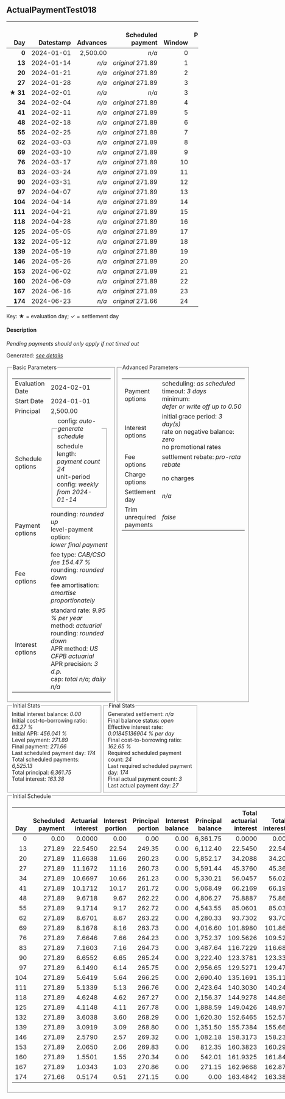 <h2>ActualPaymentTest018</h2>
<table>
    <thead style="vertical-align: bottom;">
        <th class="ci00" style="text-align: right;">Day</th>
        <th class="ci01" style="text-align: right;">Datestamp</th>
        <th class="ci02" style="text-align: right;">Advances</th>
        <th class="ci03" style="text-align: right;">Scheduled payment</th>
        <th class="ci04" style="text-align: right;">Window</th>
        <th class="ci05" style="text-align: right;">Payment due</th>
        <th class="ci06" style="text-align: right;">Actual payments</th>
        <th class="ci07" style="text-align: right;">Paid by</th>
        <th class="ci08" style="text-align: right;">Net effect</th>
        <th class="ci09" style="text-align: right;">Payment status</th>
        <th class="ci10" style="text-align: right;">Balance status</th>
        <th class="ci11" style="text-align: right;">Actuarial interest</th>
        <th class="ci12" style="text-align: right;">New interest</th>
        <th class="ci13" style="text-align: right;">Interest portion</th>
        <th class="ci14" style="text-align: right;">Fee rebate if&nbsp;settled</th>
        <th class="ci15" style="text-align: right;">Fee rebate</th>
        <th class="ci16" style="text-align: right;">Fee portion</th>
        <th class="ci17" style="text-align: right;">Principal portion</th>
        <th class="ci18" style="text-align: right;">Interest balance</th>
        <th class="ci19" style="text-align: right;">Fee balance</th>
        <th class="ci20" style="text-align: right;">Principal balance</th>
        <th class="ci21" style="text-align: right;">Settlement figure</th>
    </thead>
    <tr style="text-align: right;">
        <td class="ci00"><b>0</b></td>
        <td class="ci01" style="white-space: nowrap;">2024-01-01</td>
        <td class="ci02">2,500.00</td>
        <td class="ci03" style="white-space: nowrap;"><i>n/a<i></td>
        <td class="ci04">0</td>
        <td class="ci05">0.00</td>
        <td class="ci06"><i>n/a</i></td>
        <td class="ci07"><i>n/a</i></td>
        <td class="ci08">0.00</td>
        <td class="ci09"><i>none&nbsp;scheduled</i></td>
        <td class="ci10">open</td>
        <td class="ci11">0.0000</td>
        <td class="ci12">0.0000</td>
        <td class="ci13">0.00</td>
        <td class="ci14">3,861.75</td>
        <td class="ci15">0.00</td>
        <td class="ci16">0.00</td>
        <td class="ci17">0.00</td>
        <td class="ci18">0.0000</td>
        <td class="ci19">3,861.75</td>
        <td class="ci20">2,500.00</td>
        <td class="ci21">6,361.75</td>
    </tr>
    <tr style="text-align: right;">
        <td class="ci00"><b>13</b></td>
        <td class="ci01" style="white-space: nowrap;">2024-01-14</td>
        <td class="ci02"><i>n/a</i></td>
        <td class="ci03" style="white-space: nowrap;"><i>original</i> 271.89</td>
        <td class="ci04">1</td>
        <td class="ci05">271.89</td>
        <td class="ci06"><b>0</b>&nbsp;<i>confirmed</i>&nbsp;271.89</td>
        <td class="ci07"><b>13#0</b>&nbsp;271.89</td>
        <td class="ci08">271.89</td>
        <td class="ci09"><i>payment&nbsp;made</i></td>
        <td class="ci10">open</td>
        <td class="ci11">22.5450</td>
        <td class="ci12">22.5450</td>
        <td class="ci13">22.54</td>
        <td class="ci14">3,573.23</td>
        <td class="ci15">0.00</td>
        <td class="ci16">151.37</td>
        <td class="ci17">97.98</td>
        <td class="ci18">0.0000</td>
        <td class="ci19">3,710.38</td>
        <td class="ci20">2,402.02</td>
        <td class="ci21">2,539.17</td>
    </tr>
    <tr style="text-align: right;">
        <td class="ci00"><b>20</b></td>
        <td class="ci01" style="white-space: nowrap;">2024-01-21</td>
        <td class="ci02"><i>n/a</i></td>
        <td class="ci03" style="white-space: nowrap;"><i>original</i> 271.89</td>
        <td class="ci04">2</td>
        <td class="ci05">271.89</td>
        <td class="ci06"><b>0</b>&nbsp;271.89&nbsp;<i>timed&nbsp;out</i></td>
        <td class="ci07"><i>n/a</i></td>
        <td class="ci08">0.00</td>
        <td class="ci09"><i>missed&nbsp;payment</i></td>
        <td class="ci10">open</td>
        <td class="ci11">11.6638</td>
        <td class="ci12">11.6638</td>
        <td class="ci13">0.00</td>
        <td class="ci14">3,417.88</td>
        <td class="ci15">0.00</td>
        <td class="ci16">0.00</td>
        <td class="ci17">0.00</td>
        <td class="ci18">11.6638</td>
        <td class="ci19">3,710.38</td>
        <td class="ci20">2,402.02</td>
        <td class="ci21">2,706.18</td>
    </tr>
    <tr style="text-align: right;">
        <td class="ci00"><b>27</b></td>
        <td class="ci01" style="white-space: nowrap;">2024-01-28</td>
        <td class="ci02"><i>n/a</i></td>
        <td class="ci03" style="white-space: nowrap;"><i>original</i> 271.89</td>
        <td class="ci04">3</td>
        <td class="ci05">271.89</td>
        <td class="ci06"><b>0</b>&nbsp;271.89&nbsp;<i>timed&nbsp;out</i></td>
        <td class="ci07"><i>n/a</i></td>
        <td class="ci08">0.00</td>
        <td class="ci09"><i>missed&nbsp;payment</i></td>
        <td class="ci10">open</td>
        <td class="ci11">11.6638</td>
        <td class="ci12">11.6638</td>
        <td class="ci13">0.00</td>
        <td class="ci14">3,262.52</td>
        <td class="ci15">0.00</td>
        <td class="ci16">0.00</td>
        <td class="ci17">0.00</td>
        <td class="ci18">23.3276</td>
        <td class="ci19">3,710.38</td>
        <td class="ci20">2,402.02</td>
        <td class="ci21">2,873.20</td>
    </tr>
    <tr style="text-align: right;">
        <td class="ci00">&#x2605;&nbsp;<b>31</b></td>
        <td class="ci01" style="white-space: nowrap;">2024-02-01</td>
        <td class="ci02"><i>n/a</i></td>
        <td class="ci03" style="white-space: nowrap;"><i>n/a<i></td>
        <td class="ci04">3</td>
        <td class="ci05">0.00</td>
        <td class="ci06"><i>n/a</i></td>
        <td class="ci07"><i>n/a</i></td>
        <td class="ci08">0.00</td>
        <td class="ci09"><i>information&nbsp;only</i></td>
        <td class="ci10">open</td>
        <td class="ci11">6.6650</td>
        <td class="ci12">6.6650</td>
        <td class="ci13">0.00</td>
        <td class="ci14">3,173.74</td>
        <td class="ci15">0.00</td>
        <td class="ci16">0.00</td>
        <td class="ci17">0.00</td>
        <td class="ci18">29.9926</td>
        <td class="ci19">3,710.38</td>
        <td class="ci20">2,402.02</td>
        <td class="ci21">2,968.65</td>
    </tr>
    <tr style="text-align: right;">
        <td class="ci00"><b>34</b></td>
        <td class="ci01" style="white-space: nowrap;">2024-02-04</td>
        <td class="ci02"><i>n/a</i></td>
        <td class="ci03" style="white-space: nowrap;"><i>original</i> 271.89</td>
        <td class="ci04">4</td>
        <td class="ci05">271.89</td>
        <td class="ci06"><i>n/a</i></td>
        <td class="ci07"><i>n/a</i></td>
        <td class="ci08">271.89</td>
        <td class="ci09"><i>not&nbsp;yet&nbsp;due</i></td>
        <td class="ci10">open</td>
        <td class="ci11">4.9988</td>
        <td class="ci12">4.9988</td>
        <td class="ci13">34.99</td>
        <td class="ci14">3,107.16</td>
        <td class="ci15">0.00</td>
        <td class="ci16">143.81</td>
        <td class="ci17">93.09</td>
        <td class="ci18">0.0000</td>
        <td class="ci19">3,566.57</td>
        <td class="ci20">2,308.93</td>
        <td class="ci21">3,040.23</td>
    </tr>
    <tr style="text-align: right;">
        <td class="ci00"><b>41</b></td>
        <td class="ci01" style="white-space: nowrap;">2024-02-11</td>
        <td class="ci02"><i>n/a</i></td>
        <td class="ci03" style="white-space: nowrap;"><i>original</i> 271.89</td>
        <td class="ci04">5</td>
        <td class="ci05">271.89</td>
        <td class="ci06"><i>n/a</i></td>
        <td class="ci07"><i>n/a</i></td>
        <td class="ci08">271.89</td>
        <td class="ci09"><i>not&nbsp;yet&nbsp;due</i></td>
        <td class="ci10">open</td>
        <td class="ci11">11.2117</td>
        <td class="ci12">11.2117</td>
        <td class="ci13">11.21</td>
        <td class="ci14">2,951.80</td>
        <td class="ci15">0.00</td>
        <td class="ci16">158.24</td>
        <td class="ci17">102.44</td>
        <td class="ci18">0.0000</td>
        <td class="ci19">3,408.33</td>
        <td class="ci20">2,206.49</td>
        <td class="ci21">2,934.91</td>
    </tr>
    <tr style="text-align: right;">
        <td class="ci00"><b>48</b></td>
        <td class="ci01" style="white-space: nowrap;">2024-02-18</td>
        <td class="ci02"><i>n/a</i></td>
        <td class="ci03" style="white-space: nowrap;"><i>original</i> 271.89</td>
        <td class="ci04">6</td>
        <td class="ci05">271.89</td>
        <td class="ci06"><i>n/a</i></td>
        <td class="ci07"><i>n/a</i></td>
        <td class="ci08">271.89</td>
        <td class="ci09"><i>not&nbsp;yet&nbsp;due</i></td>
        <td class="ci10">open</td>
        <td class="ci11">10.7143</td>
        <td class="ci12">10.7143</td>
        <td class="ci13">10.71</td>
        <td class="ci14">2,796.44</td>
        <td class="ci15">0.00</td>
        <td class="ci16">158.55</td>
        <td class="ci17">102.63</td>
        <td class="ci18">0.0000</td>
        <td class="ci19">3,249.78</td>
        <td class="ci20">2,103.86</td>
        <td class="ci21">2,829.09</td>
    </tr>
    <tr style="text-align: right;">
        <td class="ci00"><b>55</b></td>
        <td class="ci01" style="white-space: nowrap;">2024-02-25</td>
        <td class="ci02"><i>n/a</i></td>
        <td class="ci03" style="white-space: nowrap;"><i>original</i> 271.89</td>
        <td class="ci04">7</td>
        <td class="ci05">271.89</td>
        <td class="ci06"><i>n/a</i></td>
        <td class="ci07"><i>n/a</i></td>
        <td class="ci08">271.89</td>
        <td class="ci09"><i>not&nbsp;yet&nbsp;due</i></td>
        <td class="ci10">open</td>
        <td class="ci11">10.2159</td>
        <td class="ci12">10.2159</td>
        <td class="ci13">10.21</td>
        <td class="ci14">2,641.09</td>
        <td class="ci15">0.00</td>
        <td class="ci16">158.85</td>
        <td class="ci17">102.83</td>
        <td class="ci18">0.0000</td>
        <td class="ci19">3,090.93</td>
        <td class="ci20">2,001.03</td>
        <td class="ci21">2,722.76</td>
    </tr>
    <tr style="text-align: right;">
        <td class="ci00"><b>62</b></td>
        <td class="ci01" style="white-space: nowrap;">2024-03-03</td>
        <td class="ci02"><i>n/a</i></td>
        <td class="ci03" style="white-space: nowrap;"><i>original</i> 271.89</td>
        <td class="ci04">8</td>
        <td class="ci05">271.89</td>
        <td class="ci06"><i>n/a</i></td>
        <td class="ci07"><i>n/a</i></td>
        <td class="ci08">271.89</td>
        <td class="ci09"><i>not&nbsp;yet&nbsp;due</i></td>
        <td class="ci10">open</td>
        <td class="ci11">9.7166</td>
        <td class="ci12">9.7166</td>
        <td class="ci13">9.71</td>
        <td class="ci14">2,485.73</td>
        <td class="ci15">0.00</td>
        <td class="ci16">159.16</td>
        <td class="ci17">103.02</td>
        <td class="ci18">0.0000</td>
        <td class="ci19">2,931.77</td>
        <td class="ci20">1,898.01</td>
        <td class="ci21">2,615.94</td>
    </tr>
    <tr style="text-align: right;">
        <td class="ci00"><b>69</b></td>
        <td class="ci01" style="white-space: nowrap;">2024-03-10</td>
        <td class="ci02"><i>n/a</i></td>
        <td class="ci03" style="white-space: nowrap;"><i>original</i> 271.89</td>
        <td class="ci04">9</td>
        <td class="ci05">271.89</td>
        <td class="ci06"><i>n/a</i></td>
        <td class="ci07"><i>n/a</i></td>
        <td class="ci08">271.89</td>
        <td class="ci09"><i>not&nbsp;yet&nbsp;due</i></td>
        <td class="ci10">open</td>
        <td class="ci11">9.2163</td>
        <td class="ci12">9.2163</td>
        <td class="ci13">9.21</td>
        <td class="ci14">2,330.37</td>
        <td class="ci15">0.00</td>
        <td class="ci16">159.46</td>
        <td class="ci17">103.22</td>
        <td class="ci18">0.0000</td>
        <td class="ci19">2,772.31</td>
        <td class="ci20">1,794.79</td>
        <td class="ci21">2,508.62</td>
    </tr>
    <tr style="text-align: right;">
        <td class="ci00"><b>76</b></td>
        <td class="ci01" style="white-space: nowrap;">2024-03-17</td>
        <td class="ci02"><i>n/a</i></td>
        <td class="ci03" style="white-space: nowrap;"><i>original</i> 271.89</td>
        <td class="ci04">10</td>
        <td class="ci05">271.89</td>
        <td class="ci06"><i>n/a</i></td>
        <td class="ci07"><i>n/a</i></td>
        <td class="ci08">271.89</td>
        <td class="ci09"><i>not&nbsp;yet&nbsp;due</i></td>
        <td class="ci10">open</td>
        <td class="ci11">8.7150</td>
        <td class="ci12">8.7150</td>
        <td class="ci13">8.71</td>
        <td class="ci14">2,175.01</td>
        <td class="ci15">0.00</td>
        <td class="ci16">159.76</td>
        <td class="ci17">103.42</td>
        <td class="ci18">0.0000</td>
        <td class="ci19">2,612.55</td>
        <td class="ci20">1,691.37</td>
        <td class="ci21">2,400.80</td>
    </tr>
    <tr style="text-align: right;">
        <td class="ci00"><b>83</b></td>
        <td class="ci01" style="white-space: nowrap;">2024-03-24</td>
        <td class="ci02"><i>n/a</i></td>
        <td class="ci03" style="white-space: nowrap;"><i>original</i> 271.89</td>
        <td class="ci04">11</td>
        <td class="ci05">271.89</td>
        <td class="ci06"><i>n/a</i></td>
        <td class="ci07"><i>n/a</i></td>
        <td class="ci08">271.89</td>
        <td class="ci09"><i>not&nbsp;yet&nbsp;due</i></td>
        <td class="ci10">open</td>
        <td class="ci11">8.2128</td>
        <td class="ci12">8.2128</td>
        <td class="ci13">8.21</td>
        <td class="ci14">2,019.66</td>
        <td class="ci15">0.00</td>
        <td class="ci16">160.07</td>
        <td class="ci17">103.61</td>
        <td class="ci18">0.0000</td>
        <td class="ci19">2,452.48</td>
        <td class="ci20">1,587.76</td>
        <td class="ci21">2,292.47</td>
    </tr>
    <tr style="text-align: right;">
        <td class="ci00"><b>90</b></td>
        <td class="ci01" style="white-space: nowrap;">2024-03-31</td>
        <td class="ci02"><i>n/a</i></td>
        <td class="ci03" style="white-space: nowrap;"><i>original</i> 271.89</td>
        <td class="ci04">12</td>
        <td class="ci05">271.89</td>
        <td class="ci06"><i>n/a</i></td>
        <td class="ci07"><i>n/a</i></td>
        <td class="ci08">271.89</td>
        <td class="ci09"><i>not&nbsp;yet&nbsp;due</i></td>
        <td class="ci10">open</td>
        <td class="ci11">7.7097</td>
        <td class="ci12">7.7097</td>
        <td class="ci13">7.70</td>
        <td class="ci14">1,864.30</td>
        <td class="ci15">0.00</td>
        <td class="ci16">160.38</td>
        <td class="ci17">103.81</td>
        <td class="ci18">0.0000</td>
        <td class="ci19">2,292.10</td>
        <td class="ci20">1,483.95</td>
        <td class="ci21">2,183.64</td>
    </tr>
    <tr style="text-align: right;">
        <td class="ci00"><b>97</b></td>
        <td class="ci01" style="white-space: nowrap;">2024-04-07</td>
        <td class="ci02"><i>n/a</i></td>
        <td class="ci03" style="white-space: nowrap;"><i>original</i> 271.89</td>
        <td class="ci04">13</td>
        <td class="ci05">271.89</td>
        <td class="ci06"><i>n/a</i></td>
        <td class="ci07"><i>n/a</i></td>
        <td class="ci08">271.89</td>
        <td class="ci09"><i>not&nbsp;yet&nbsp;due</i></td>
        <td class="ci10">open</td>
        <td class="ci11">7.2055</td>
        <td class="ci12">7.2055</td>
        <td class="ci13">7.20</td>
        <td class="ci14">1,708.94</td>
        <td class="ci15">0.00</td>
        <td class="ci16">160.68</td>
        <td class="ci17">104.01</td>
        <td class="ci18">0.0000</td>
        <td class="ci19">2,131.42</td>
        <td class="ci20">1,379.94</td>
        <td class="ci21">2,074.31</td>
    </tr>
    <tr style="text-align: right;">
        <td class="ci00"><b>104</b></td>
        <td class="ci01" style="white-space: nowrap;">2024-04-14</td>
        <td class="ci02"><i>n/a</i></td>
        <td class="ci03" style="white-space: nowrap;"><i>original</i> 271.89</td>
        <td class="ci04">14</td>
        <td class="ci05">271.89</td>
        <td class="ci06"><i>n/a</i></td>
        <td class="ci07"><i>n/a</i></td>
        <td class="ci08">271.89</td>
        <td class="ci09"><i>not&nbsp;yet&nbsp;due</i></td>
        <td class="ci10">open</td>
        <td class="ci11">6.7004</td>
        <td class="ci12">6.7004</td>
        <td class="ci13">6.70</td>
        <td class="ci14">1,553.58</td>
        <td class="ci15">0.00</td>
        <td class="ci16">160.98</td>
        <td class="ci17">104.21</td>
        <td class="ci18">0.0000</td>
        <td class="ci19">1,970.44</td>
        <td class="ci20">1,275.73</td>
        <td class="ci21">1,964.48</td>
    </tr>
    <tr style="text-align: right;">
        <td class="ci00"><b>111</b></td>
        <td class="ci01" style="white-space: nowrap;">2024-04-21</td>
        <td class="ci02"><i>n/a</i></td>
        <td class="ci03" style="white-space: nowrap;"><i>original</i> 271.89</td>
        <td class="ci04">15</td>
        <td class="ci05">271.89</td>
        <td class="ci06"><i>n/a</i></td>
        <td class="ci07"><i>n/a</i></td>
        <td class="ci08">271.89</td>
        <td class="ci09"><i>not&nbsp;yet&nbsp;due</i></td>
        <td class="ci10">open</td>
        <td class="ci11">6.1944</td>
        <td class="ci12">6.1944</td>
        <td class="ci13">6.19</td>
        <td class="ci14">1,398.22</td>
        <td class="ci15">0.00</td>
        <td class="ci16">161.29</td>
        <td class="ci17">104.41</td>
        <td class="ci18">0.0000</td>
        <td class="ci19">1,809.15</td>
        <td class="ci20">1,171.32</td>
        <td class="ci21">1,854.14</td>
    </tr>
    <tr style="text-align: right;">
        <td class="ci00"><b>118</b></td>
        <td class="ci01" style="white-space: nowrap;">2024-04-28</td>
        <td class="ci02"><i>n/a</i></td>
        <td class="ci03" style="white-space: nowrap;"><i>original</i> 271.89</td>
        <td class="ci04">16</td>
        <td class="ci05">271.89</td>
        <td class="ci06"><i>n/a</i></td>
        <td class="ci07"><i>n/a</i></td>
        <td class="ci08">271.89</td>
        <td class="ci09"><i>not&nbsp;yet&nbsp;due</i></td>
        <td class="ci10">open</td>
        <td class="ci11">5.6874</td>
        <td class="ci12">5.6874</td>
        <td class="ci13">5.68</td>
        <td class="ci14">1,242.87</td>
        <td class="ci15">0.00</td>
        <td class="ci16">161.60</td>
        <td class="ci17">104.61</td>
        <td class="ci18">0.0000</td>
        <td class="ci19">1,647.55</td>
        <td class="ci20">1,066.71</td>
        <td class="ci21">1,743.28</td>
    </tr>
    <tr style="text-align: right;">
        <td class="ci00"><b>125</b></td>
        <td class="ci01" style="white-space: nowrap;">2024-05-05</td>
        <td class="ci02"><i>n/a</i></td>
        <td class="ci03" style="white-space: nowrap;"><i>original</i> 271.89</td>
        <td class="ci04">17</td>
        <td class="ci05">271.89</td>
        <td class="ci06"><i>n/a</i></td>
        <td class="ci07"><i>n/a</i></td>
        <td class="ci08">271.89</td>
        <td class="ci09"><i>not&nbsp;yet&nbsp;due</i></td>
        <td class="ci10">open</td>
        <td class="ci11">5.1794</td>
        <td class="ci12">5.1794</td>
        <td class="ci13">5.17</td>
        <td class="ci14">1,087.51</td>
        <td class="ci15">0.00</td>
        <td class="ci16">161.91</td>
        <td class="ci17">104.81</td>
        <td class="ci18">0.0000</td>
        <td class="ci19">1,485.64</td>
        <td class="ci20">961.90</td>
        <td class="ci21">1,631.92</td>
    </tr>
    <tr style="text-align: right;">
        <td class="ci00"><b>132</b></td>
        <td class="ci01" style="white-space: nowrap;">2024-05-12</td>
        <td class="ci02"><i>n/a</i></td>
        <td class="ci03" style="white-space: nowrap;"><i>original</i> 271.89</td>
        <td class="ci04">18</td>
        <td class="ci05">271.89</td>
        <td class="ci06"><i>n/a</i></td>
        <td class="ci07"><i>n/a</i></td>
        <td class="ci08">271.89</td>
        <td class="ci09"><i>not&nbsp;yet&nbsp;due</i></td>
        <td class="ci10">open</td>
        <td class="ci11">4.6704</td>
        <td class="ci12">4.6704</td>
        <td class="ci13">4.67</td>
        <td class="ci14">932.15</td>
        <td class="ci15">0.00</td>
        <td class="ci16">162.21</td>
        <td class="ci17">105.01</td>
        <td class="ci18">0.0000</td>
        <td class="ci19">1,323.43</td>
        <td class="ci20">856.89</td>
        <td class="ci21">1,520.06</td>
    </tr>
    <tr style="text-align: right;">
        <td class="ci00"><b>139</b></td>
        <td class="ci01" style="white-space: nowrap;">2024-05-19</td>
        <td class="ci02"><i>n/a</i></td>
        <td class="ci03" style="white-space: nowrap;"><i>original</i> 271.89</td>
        <td class="ci04">19</td>
        <td class="ci05">271.89</td>
        <td class="ci06"><i>n/a</i></td>
        <td class="ci07"><i>n/a</i></td>
        <td class="ci08">271.89</td>
        <td class="ci09"><i>not&nbsp;yet&nbsp;due</i></td>
        <td class="ci10">open</td>
        <td class="ci11">4.1605</td>
        <td class="ci12">4.1605</td>
        <td class="ci13">4.16</td>
        <td class="ci14">776.79</td>
        <td class="ci15">0.00</td>
        <td class="ci16">162.52</td>
        <td class="ci17">105.21</td>
        <td class="ci18">0.0000</td>
        <td class="ci19">1,160.91</td>
        <td class="ci20">751.68</td>
        <td class="ci21">1,407.69</td>
    </tr>
    <tr style="text-align: right;">
        <td class="ci00"><b>146</b></td>
        <td class="ci01" style="white-space: nowrap;">2024-05-26</td>
        <td class="ci02"><i>n/a</i></td>
        <td class="ci03" style="white-space: nowrap;"><i>original</i> 271.89</td>
        <td class="ci04">20</td>
        <td class="ci05">271.89</td>
        <td class="ci06"><i>n/a</i></td>
        <td class="ci07"><i>n/a</i></td>
        <td class="ci08">271.89</td>
        <td class="ci09"><i>not&nbsp;yet&nbsp;due</i></td>
        <td class="ci10">open</td>
        <td class="ci11">3.6496</td>
        <td class="ci12">3.6496</td>
        <td class="ci13">3.64</td>
        <td class="ci14">621.44</td>
        <td class="ci15">0.00</td>
        <td class="ci16">162.84</td>
        <td class="ci17">105.41</td>
        <td class="ci18">0.0000</td>
        <td class="ci19">998.07</td>
        <td class="ci20">646.27</td>
        <td class="ci21">1,294.79</td>
    </tr>
    <tr style="text-align: right;">
        <td class="ci00"><b>153</b></td>
        <td class="ci01" style="white-space: nowrap;">2024-06-02</td>
        <td class="ci02"><i>n/a</i></td>
        <td class="ci03" style="white-space: nowrap;"><i>original</i> 271.89</td>
        <td class="ci04">21</td>
        <td class="ci05">271.89</td>
        <td class="ci06"><i>n/a</i></td>
        <td class="ci07"><i>n/a</i></td>
        <td class="ci08">271.89</td>
        <td class="ci09"><i>not&nbsp;yet&nbsp;due</i></td>
        <td class="ci10">open</td>
        <td class="ci11">3.1378</td>
        <td class="ci12">3.1378</td>
        <td class="ci13">3.13</td>
        <td class="ci14">466.08</td>
        <td class="ci15">0.00</td>
        <td class="ci16">163.15</td>
        <td class="ci17">105.61</td>
        <td class="ci18">0.0000</td>
        <td class="ci19">834.92</td>
        <td class="ci20">540.66</td>
        <td class="ci21">1,181.39</td>
    </tr>
    <tr style="text-align: right;">
        <td class="ci00"><b>160</b></td>
        <td class="ci01" style="white-space: nowrap;">2024-06-09</td>
        <td class="ci02"><i>n/a</i></td>
        <td class="ci03" style="white-space: nowrap;"><i>original</i> 271.89</td>
        <td class="ci04">22</td>
        <td class="ci05">271.89</td>
        <td class="ci06"><i>n/a</i></td>
        <td class="ci07"><i>n/a</i></td>
        <td class="ci08">271.89</td>
        <td class="ci09"><i>not&nbsp;yet&nbsp;due</i></td>
        <td class="ci10">open</td>
        <td class="ci11">2.6249</td>
        <td class="ci12">2.6249</td>
        <td class="ci13">2.62</td>
        <td class="ci14">310.72</td>
        <td class="ci15">0.00</td>
        <td class="ci16">163.46</td>
        <td class="ci17">105.81</td>
        <td class="ci18">0.0000</td>
        <td class="ci19">671.46</td>
        <td class="ci20">434.85</td>
        <td class="ci21">1,067.48</td>
    </tr>
    <tr style="text-align: right;">
        <td class="ci00"><b>167</b></td>
        <td class="ci01" style="white-space: nowrap;">2024-06-16</td>
        <td class="ci02"><i>n/a</i></td>
        <td class="ci03" style="white-space: nowrap;"><i>original</i> 271.89</td>
        <td class="ci04">23</td>
        <td class="ci05">271.89</td>
        <td class="ci06"><i>n/a</i></td>
        <td class="ci07"><i>n/a</i></td>
        <td class="ci08">271.89</td>
        <td class="ci09"><i>not&nbsp;yet&nbsp;due</i></td>
        <td class="ci10">open</td>
        <td class="ci11">2.1111</td>
        <td class="ci12">2.1111</td>
        <td class="ci13">2.11</td>
        <td class="ci14">155.36</td>
        <td class="ci15">0.00</td>
        <td class="ci16">163.77</td>
        <td class="ci17">106.01</td>
        <td class="ci18">0.0000</td>
        <td class="ci19">507.69</td>
        <td class="ci20">328.84</td>
        <td class="ci21">836.53</td>
    </tr>
    <tr style="text-align: right;">
        <td class="ci00"><b>174</b></td>
        <td class="ci01" style="white-space: nowrap;">2024-06-23</td>
        <td class="ci02"><i>n/a</i></td>
        <td class="ci03" style="white-space: nowrap;"><i>original</i> 271.66</td>
        <td class="ci04">24</td>
        <td class="ci05">271.66</td>
        <td class="ci06"><i>n/a</i></td>
        <td class="ci07"><i>n/a</i></td>
        <td class="ci08">271.66</td>
        <td class="ci09"><i>not&nbsp;yet&nbsp;due</i></td>
        <td class="ci10">open</td>
        <td class="ci11">1.5963</td>
        <td class="ci12">1.5963</td>
        <td class="ci13">1.59</td>
        <td class="ci14">0.00</td>
        <td class="ci15">0.00</td>
        <td class="ci16">163.94</td>
        <td class="ci17">106.13</td>
        <td class="ci18">0.0000</td>
        <td class="ci19">343.75</td>
        <td class="ci20">222.71</td>
        <td class="ci21">566.46</td>
    </tr>
</table><p>Key: &#x2605; = evaluation day; &#x2713; = settlement day</p>
<h4>Description</h4>
<p><i>Pending payments should only apply if not timed out</i></p>
<p>Generated: <i><a href="../GeneratedDate.html">see details</a></i></p>
<div style="display:flex;">

<fieldset style="flex: 1; display: flex; flex-direction: column;"><legend>Basic Parameters</legend>
<table>
    <tr>
        <td>Evaluation Date</td>
        <td>2024-02-01</td>
    </tr>
    <tr>
        <td>Start Date</td>
        <td>2024-01-01</td>
    </tr>
    <tr>
        <td>Principal</td>
        <td>2,500.00</td>
    </tr>
    <tr>
        <td>Schedule options</td>
        <td>
            <fieldset>
                <legend>config: <i>auto-generate schedule</i></legend>
                <div>schedule length: <i><i>payment count</i> 24</i></div>
                <div>unit-period config: <i>weekly from 2024-01-14</i></div>
            </fieldset>
        </td>
    </tr>
    <tr>
        <td>Payment options</td>
        <td>
            <div>
                <div>rounding: <i>rounded up</i></div>
                <div>level-payment option: <i>lower&nbsp;final&nbsp;payment</i></div>
            </div>
        </td>
    </tr>
    <tr>
        <td>Fee options</td>
        <td>
            <div>
                <div>fee type: <i><i>CAB/CSO fee</i> 154.47 %</i></div>
                <div>rounding: <i>rounded down</i></div>
                <div>fee amortisation: <i>amortise proportionately</i></div>
            </div>
        </td>
    </tr>
    <tr>
        <td>Interest options</td>
        <td>
            <div>
                <div>standard rate: <i>9.95 % per year</i></div>
                <div>method: <i>actuarial</i></div>
                <div>rounding: <i>rounded down</i></div>
                <div>APR method: <i>US CFPB actuarial</i></div>
                <div>APR precision: <i>3 d.p.</i></div>
                <div>cap: <i>total <i>n/a</i>; daily <i>n/a</i></div>
            </div>
        </td>
    </tr>
</table></fieldset>

<fieldset style="flex: 1; display: flex; flex-direction: column;"><legend>Advanced Parameters</legend>
<table>
    <tr>
        <td>Payment options</td>
        <td>
                <div>
                    <div>scheduling: <i>as scheduled</i></div>
                    <div>timeout: <i>3 days</i></div>
                    <div>minimum: <i>defer&nbsp;or&nbsp;write&nbsp;off&nbsp;up&nbsp;to&nbsp;0.50</i></div>
                </div>
        </td>
    </tr>
    <tr>
        <td>Interest options</td>
        <td>
            <div>
                <div>initial grace period: <i>3 day(s)</i></div>
                <div>rate on negative balance: <i>zero</i></div>
                <div>no promotional rates</div>
            </div>
        </td>
    </tr>
    <tr>
        <td>Fee options</td>
        <td>
            <div>
                <div>settlement rebate: <i>pro-rata rebate</i></div>
            </div>
        </td>
    </tr>
    <tr>
        <td>Charge options</td>
        <td>no charges
        </td>
    </tr>
    <tr>
        <td>Settlement day</td><td><i><i>n/a</i></i></td>
    </tr>
    <tr>
        <td>Trim unrequired payments</td><td><i>false</i></td>
    </tr>
</table></fieldset>
</div>
<div style="display:flex;">


<fieldset style="flex: 1; display: flex; flex-direction: column;"><legend>Initial Stats</legend>
<div>
    <div>Initial interest balance: <i>0.00</i></div>
    <div>Initial cost-to-borrowing ratio: <i>63.27 %</i></div>
    <div>Initial APR: <i>456.041 %</i></div>
    <div>Level payment: <i>271.89</i></div>
    <div>Final payment: <i>271.66</i></div>
    <div>Last scheduled payment day: <i>174</i></div>
    <div>Total scheduled payments: <i>6,525.13</i></div>
    <div>Total principal: <i>6,361.75</i></div>
    <div>Total interest: <i>163.38</i></div>
</div></fieldset>

<fieldset style="flex: 1; display: flex; flex-direction: column;"><legend>Final Stats</legend>
<div>
    <div>Generated settlement: <i><i>n/a</i></i></div>
    <div>Final balance status: <i>open</i></div>
    <div>Effective interest rate: <i>0.01845136904 % per day</i></div>
    <div>Final cost-to-borrowing ratio: <i>162.65 %</i></div>
    <div>Required scheduled payment count: <i>24</i></div>
    <div>Last required scheduled payment day: <i>174</i></div>
    <div>Final actual payment count: <i>3</i></div>
    <div>Last actual payment day: <i>27</i></div>
</div>
</fieldset>
</div>
<fieldset><legend>Initial Schedule</legend>
<table>
    <thead style="vertical-align: bottom;">
        <th style="text-align: right;">Day</th>
        <th style="text-align: right;">Scheduled payment</th>
        <th style="text-align: right;">Actuarial interest</th>
        <th style="text-align: right;">Interest portion</th>
        <th style="text-align: right;">Principal portion</th>
        <th style="text-align: right;">Interest balance</th>
        <th style="text-align: right;">Principal balance</th>
        <th style="text-align: right;">Total actuarial interest</th>
        <th style="text-align: right;">Total interest</th>
        <th style="text-align: right;">Total principal</th>
    </thead>
    <tr style="text-align: right;">
        <td class="ci00">0</td>
        <td class="ci01" style="white-space: nowrap;">0.00</td>
        <td class="ci02">0.0000</td>
        <td class="ci03">0.00</td>
        <td class="ci04">0.00</td>
        <td class="ci05">0.00</td>
        <td class="ci06">6,361.75</td>
        <td class="ci07">0.0000</td>
        <td class="ci08">0.00</td>
        <td class="ci09">0.00</td>
    </tr>
    <tr style="text-align: right;">
        <td class="ci00">13</td>
        <td class="ci01" style="white-space: nowrap;">271.89</td>
        <td class="ci02">22.5450</td>
        <td class="ci03">22.54</td>
        <td class="ci04">249.35</td>
        <td class="ci05">0.00</td>
        <td class="ci06">6,112.40</td>
        <td class="ci07">22.5450</td>
        <td class="ci08">22.54</td>
        <td class="ci09">249.35</td>
    </tr>
    <tr style="text-align: right;">
        <td class="ci00">20</td>
        <td class="ci01" style="white-space: nowrap;">271.89</td>
        <td class="ci02">11.6638</td>
        <td class="ci03">11.66</td>
        <td class="ci04">260.23</td>
        <td class="ci05">0.00</td>
        <td class="ci06">5,852.17</td>
        <td class="ci07">34.2088</td>
        <td class="ci08">34.20</td>
        <td class="ci09">509.58</td>
    </tr>
    <tr style="text-align: right;">
        <td class="ci00">27</td>
        <td class="ci01" style="white-space: nowrap;">271.89</td>
        <td class="ci02">11.1672</td>
        <td class="ci03">11.16</td>
        <td class="ci04">260.73</td>
        <td class="ci05">0.00</td>
        <td class="ci06">5,591.44</td>
        <td class="ci07">45.3760</td>
        <td class="ci08">45.36</td>
        <td class="ci09">770.31</td>
    </tr>
    <tr style="text-align: right;">
        <td class="ci00">34</td>
        <td class="ci01" style="white-space: nowrap;">271.89</td>
        <td class="ci02">10.6697</td>
        <td class="ci03">10.66</td>
        <td class="ci04">261.23</td>
        <td class="ci05">0.00</td>
        <td class="ci06">5,330.21</td>
        <td class="ci07">56.0457</td>
        <td class="ci08">56.02</td>
        <td class="ci09">1,031.54</td>
    </tr>
    <tr style="text-align: right;">
        <td class="ci00">41</td>
        <td class="ci01" style="white-space: nowrap;">271.89</td>
        <td class="ci02">10.1712</td>
        <td class="ci03">10.17</td>
        <td class="ci04">261.72</td>
        <td class="ci05">0.00</td>
        <td class="ci06">5,068.49</td>
        <td class="ci07">66.2169</td>
        <td class="ci08">66.19</td>
        <td class="ci09">1,293.26</td>
    </tr>
    <tr style="text-align: right;">
        <td class="ci00">48</td>
        <td class="ci01" style="white-space: nowrap;">271.89</td>
        <td class="ci02">9.6718</td>
        <td class="ci03">9.67</td>
        <td class="ci04">262.22</td>
        <td class="ci05">0.00</td>
        <td class="ci06">4,806.27</td>
        <td class="ci07">75.8887</td>
        <td class="ci08">75.86</td>
        <td class="ci09">1,555.48</td>
    </tr>
    <tr style="text-align: right;">
        <td class="ci00">55</td>
        <td class="ci01" style="white-space: nowrap;">271.89</td>
        <td class="ci02">9.1714</td>
        <td class="ci03">9.17</td>
        <td class="ci04">262.72</td>
        <td class="ci05">0.00</td>
        <td class="ci06">4,543.55</td>
        <td class="ci07">85.0601</td>
        <td class="ci08">85.03</td>
        <td class="ci09">1,818.20</td>
    </tr>
    <tr style="text-align: right;">
        <td class="ci00">62</td>
        <td class="ci01" style="white-space: nowrap;">271.89</td>
        <td class="ci02">8.6701</td>
        <td class="ci03">8.67</td>
        <td class="ci04">263.22</td>
        <td class="ci05">0.00</td>
        <td class="ci06">4,280.33</td>
        <td class="ci07">93.7302</td>
        <td class="ci08">93.70</td>
        <td class="ci09">2,081.42</td>
    </tr>
    <tr style="text-align: right;">
        <td class="ci00">69</td>
        <td class="ci01" style="white-space: nowrap;">271.89</td>
        <td class="ci02">8.1678</td>
        <td class="ci03">8.16</td>
        <td class="ci04">263.73</td>
        <td class="ci05">0.00</td>
        <td class="ci06">4,016.60</td>
        <td class="ci07">101.8980</td>
        <td class="ci08">101.86</td>
        <td class="ci09">2,345.15</td>
    </tr>
    <tr style="text-align: right;">
        <td class="ci00">76</td>
        <td class="ci01" style="white-space: nowrap;">271.89</td>
        <td class="ci02">7.6646</td>
        <td class="ci03">7.66</td>
        <td class="ci04">264.23</td>
        <td class="ci05">0.00</td>
        <td class="ci06">3,752.37</td>
        <td class="ci07">109.5626</td>
        <td class="ci08">109.52</td>
        <td class="ci09">2,609.38</td>
    </tr>
    <tr style="text-align: right;">
        <td class="ci00">83</td>
        <td class="ci01" style="white-space: nowrap;">271.89</td>
        <td class="ci02">7.1603</td>
        <td class="ci03">7.16</td>
        <td class="ci04">264.73</td>
        <td class="ci05">0.00</td>
        <td class="ci06">3,487.64</td>
        <td class="ci07">116.7229</td>
        <td class="ci08">116.68</td>
        <td class="ci09">2,874.11</td>
    </tr>
    <tr style="text-align: right;">
        <td class="ci00">90</td>
        <td class="ci01" style="white-space: nowrap;">271.89</td>
        <td class="ci02">6.6552</td>
        <td class="ci03">6.65</td>
        <td class="ci04">265.24</td>
        <td class="ci05">0.00</td>
        <td class="ci06">3,222.40</td>
        <td class="ci07">123.3781</td>
        <td class="ci08">123.33</td>
        <td class="ci09">3,139.35</td>
    </tr>
    <tr style="text-align: right;">
        <td class="ci00">97</td>
        <td class="ci01" style="white-space: nowrap;">271.89</td>
        <td class="ci02">6.1490</td>
        <td class="ci03">6.14</td>
        <td class="ci04">265.75</td>
        <td class="ci05">0.00</td>
        <td class="ci06">2,956.65</td>
        <td class="ci07">129.5271</td>
        <td class="ci08">129.47</td>
        <td class="ci09">3,405.10</td>
    </tr>
    <tr style="text-align: right;">
        <td class="ci00">104</td>
        <td class="ci01" style="white-space: nowrap;">271.89</td>
        <td class="ci02">5.6419</td>
        <td class="ci03">5.64</td>
        <td class="ci04">266.25</td>
        <td class="ci05">0.00</td>
        <td class="ci06">2,690.40</td>
        <td class="ci07">135.1691</td>
        <td class="ci08">135.11</td>
        <td class="ci09">3,671.35</td>
    </tr>
    <tr style="text-align: right;">
        <td class="ci00">111</td>
        <td class="ci01" style="white-space: nowrap;">271.89</td>
        <td class="ci02">5.1339</td>
        <td class="ci03">5.13</td>
        <td class="ci04">266.76</td>
        <td class="ci05">0.00</td>
        <td class="ci06">2,423.64</td>
        <td class="ci07">140.3030</td>
        <td class="ci08">140.24</td>
        <td class="ci09">3,938.11</td>
    </tr>
    <tr style="text-align: right;">
        <td class="ci00">118</td>
        <td class="ci01" style="white-space: nowrap;">271.89</td>
        <td class="ci02">4.6248</td>
        <td class="ci03">4.62</td>
        <td class="ci04">267.27</td>
        <td class="ci05">0.00</td>
        <td class="ci06">2,156.37</td>
        <td class="ci07">144.9278</td>
        <td class="ci08">144.86</td>
        <td class="ci09">4,205.38</td>
    </tr>
    <tr style="text-align: right;">
        <td class="ci00">125</td>
        <td class="ci01" style="white-space: nowrap;">271.89</td>
        <td class="ci02">4.1148</td>
        <td class="ci03">4.11</td>
        <td class="ci04">267.78</td>
        <td class="ci05">0.00</td>
        <td class="ci06">1,888.59</td>
        <td class="ci07">149.0426</td>
        <td class="ci08">148.97</td>
        <td class="ci09">4,473.16</td>
    </tr>
    <tr style="text-align: right;">
        <td class="ci00">132</td>
        <td class="ci01" style="white-space: nowrap;">271.89</td>
        <td class="ci02">3.6038</td>
        <td class="ci03">3.60</td>
        <td class="ci04">268.29</td>
        <td class="ci05">0.00</td>
        <td class="ci06">1,620.30</td>
        <td class="ci07">152.6465</td>
        <td class="ci08">152.57</td>
        <td class="ci09">4,741.45</td>
    </tr>
    <tr style="text-align: right;">
        <td class="ci00">139</td>
        <td class="ci01" style="white-space: nowrap;">271.89</td>
        <td class="ci02">3.0919</td>
        <td class="ci03">3.09</td>
        <td class="ci04">268.80</td>
        <td class="ci05">0.00</td>
        <td class="ci06">1,351.50</td>
        <td class="ci07">155.7384</td>
        <td class="ci08">155.66</td>
        <td class="ci09">5,010.25</td>
    </tr>
    <tr style="text-align: right;">
        <td class="ci00">146</td>
        <td class="ci01" style="white-space: nowrap;">271.89</td>
        <td class="ci02">2.5790</td>
        <td class="ci03">2.57</td>
        <td class="ci04">269.32</td>
        <td class="ci05">0.00</td>
        <td class="ci06">1,082.18</td>
        <td class="ci07">158.3173</td>
        <td class="ci08">158.23</td>
        <td class="ci09">5,279.57</td>
    </tr>
    <tr style="text-align: right;">
        <td class="ci00">153</td>
        <td class="ci01" style="white-space: nowrap;">271.89</td>
        <td class="ci02">2.0650</td>
        <td class="ci03">2.06</td>
        <td class="ci04">269.83</td>
        <td class="ci05">0.00</td>
        <td class="ci06">812.35</td>
        <td class="ci07">160.3823</td>
        <td class="ci08">160.29</td>
        <td class="ci09">5,549.40</td>
    </tr>
    <tr style="text-align: right;">
        <td class="ci00">160</td>
        <td class="ci01" style="white-space: nowrap;">271.89</td>
        <td class="ci02">1.5501</td>
        <td class="ci03">1.55</td>
        <td class="ci04">270.34</td>
        <td class="ci05">0.00</td>
        <td class="ci06">542.01</td>
        <td class="ci07">161.9325</td>
        <td class="ci08">161.84</td>
        <td class="ci09">5,819.74</td>
    </tr>
    <tr style="text-align: right;">
        <td class="ci00">167</td>
        <td class="ci01" style="white-space: nowrap;">271.89</td>
        <td class="ci02">1.0343</td>
        <td class="ci03">1.03</td>
        <td class="ci04">270.86</td>
        <td class="ci05">0.00</td>
        <td class="ci06">271.15</td>
        <td class="ci07">162.9668</td>
        <td class="ci08">162.87</td>
        <td class="ci09">6,090.60</td>
    </tr>
    <tr style="text-align: right;">
        <td class="ci00">174</td>
        <td class="ci01" style="white-space: nowrap;">271.66</td>
        <td class="ci02">0.5174</td>
        <td class="ci03">0.51</td>
        <td class="ci04">271.15</td>
        <td class="ci05">0.00</td>
        <td class="ci06">0.00</td>
        <td class="ci07">163.4842</td>
        <td class="ci08">163.38</td>
        <td class="ci09">6,361.75</td>
    </tr>
</table></fieldset>
